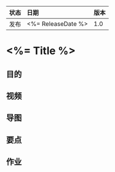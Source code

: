 | 状态 | 日期               | 版本 |
|:-----|:-------------------|:-----|
| 发布 | <%= ReleaseDate %> | 1.0  |


# <%= Title %>



## 目的

## 视频

## 导图

## 要点

## 作业
